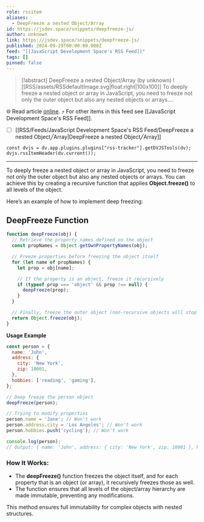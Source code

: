 ```yaml
---
role: rssitem
aliases:
  - DeepFreeze a nested Object/Array
id: https://jsdev.space/snippets/deepfreeze-js/
author: unknown
link: https://jsdev.space/snippets/deepfreeze-js/
published: 2024-09-29T00:00:00.000Z
feed: "[[JavaScript Development Space's RSS Feed]]"
tags: []
pinned: false
---
```


> [!abstract] DeepFreeze a nested Object/Array (by unknown)
> ![[RSS/assets/RSSdefaultImage.svg|float:right|100x100]] To deeply freeze a nested object or array in JavaScript, you need to freeze not only the outer object but also any nested objects or arrays.…

🌐 Read article [online](https://jsdev.space/snippets/deepfreeze-js/). ⤴ For other items in this feed see [[JavaScript Development Space's RSS Feed]].

- [ ] [[RSS/Feeds/JavaScript Development Space's RSS Feed/DeepFreeze a nested Object╱Array|DeepFreeze a nested Object╱Array]]

~~~dataviewjs
const dvjs = dv.app.plugins.plugins["rss-tracker"].getDVJSTools(dv);
dvjs.rssItemHeader(dv.current());
~~~

- - -

To deeply freeze a nested object or array in JavaScript, you need to freeze not only the outer
object but also any nested objects or arrays. You can achieve this by creating a recursive function
that applies **Object.freeze()** to all levels of the object.

Here’s an example of how to implement deep freezing:

## DeepFreeze Function

```js
function deepFreeze(obj) {
  // Retrieve the property names defined on the object
  const propNames = Object.getOwnPropertyNames(obj);

  // Freeze properties before freezing the object itself
  for (let name of propNames) {
    let prop = obj[name];

    // If the property is an object, freeze it recursively
    if (typeof prop === 'object' && prop !== null) {
      deepFreeze(prop);
    }
  }

  // Finally, freeze the outer object (non-recursive objects will stop here)
  return Object.freeze(obj);
}
```

**Usage Example**

```js
const person = {
  name: 'John',
  address: {
    city: 'New York',
    zip: 10001,
  },
  hobbies: ['reading', 'gaming'],
};

// Deep freeze the person object
deepFreeze(person);

// Trying to modify properties
person.name = 'Jane'; // Won't work
person.address.city = 'Los Angeles'; // Won't work
person.hobbies.push('cycling'); // Won't work

console.log(person);
// Output: { name: 'John', address: { city: 'New York', zip: 10001 }, hobbies: [ 'reading', 'gaming' ] }
```

### How It Works:

- The **deepFreeze()** function freezes the object itself, and for each property that is an object
  (or array), it recursively freezes those as well.
- The function ensures that all levels of the object/array hierarchy are made immutable, preventing
  any modifications.

This method ensures full immutability for complex objects with nested structures.